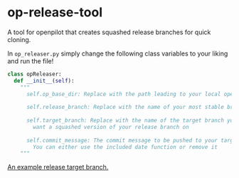 # op-release-tool
A tool for openpilot that creates squashed release branches for quick cloning.

In `op_releaser.py` simply change the following class variables to your liking and run the file!

```python
class opReleaser:
  def __init__(self):
    """
      self.op_base_dir: Replace with the path leading to your local openpilot repository
      
      self.release_branch: Replace with the name of your most stable branch
      
      self.target_branch: Replace with the name of the target branch you
        want a squashed version of your release branch on
        
      self.commit_message: The commit message to be pushed to your target_branch.
        You can either use the included date function or remove it
    """
```

[An example release target branch.](https://github.com/ShaneSmiskol/openpilot/commits/stock_additions-release)
